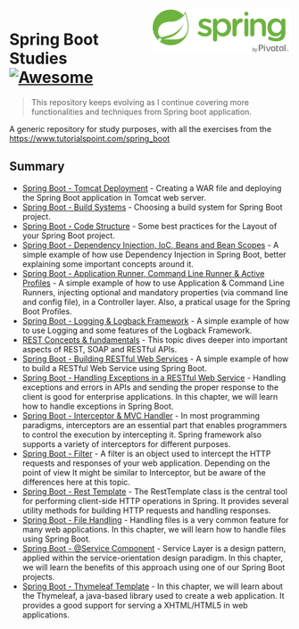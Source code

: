 <img width="250" src="img/spring-by-pivotal.png" align="right" />

# Spring Boot Studies [![Awesome](https://cdn.rawgit.com/sindresorhus/awesome/d7305f38d29fed78fa85652e3a63e154dd8e8829/media/badge.svg)](https://github.com/sindresorhus/awesome)
> This repository keeps evolving as I continue covering more functionalities and techniques from Spring boot application.

A generic repository for study purposes, with all the exercises from the https://www.tutorialspoint.com/spring_boot

## Summary

- [Spring Boot - Tomcat Deployment](https://github.com/guilhermeborgesbastos/Spring-Boot-Studies/tree/SpringBootServletInitializer) - Creating a WAR file and deploying the Spring Boot application in Tomcat web server.
- [Spring Boot - Build Systems](https://github.com/guilhermeborgesbastos/Spring-Boot-Studies/tree/BuildSystems) - Choosing a build system for Spring Boot project.
- [Spring Boot - Code Structure](https://github.com/guilhermeborgesbastos/Spring-Boot-Studies/tree/CodeStructure) - Some best practices for the Layout of your Spring Boot project.
- [Spring Boot - Dependency Injection, IoC, Beans and Bean Scopes](https://github.com/guilhermeborgesbastos/Spring-Boot-Studies/tree/BeansAndDependencyInjection) - A simple example of how use Dependency Injection in Spring Boot, better explaining some important concepts around it.
- [Spring Boot - Application Runner, Command Line Runner & Active Profiles](https://github.com/guilhermeborgesbastos/Spring-Boot-Studies/tree/SpringBootRunners) - A simple example of how to use Application & Command Line Runners, injecting optional and mandatory properties (via command line and config file), in a Controller layer. Also, a pratical usage for the Spring Boot Profiles.
- [Spring Boot - Logging & Logback Framework](https://github.com/guilhermeborgesbastos/Spring-Boot-Studies/tree/Logging) - A simple example of how to use Logging and some features of the Logback Framework.
- [REST Concepts & fundamentals](https://github.com/guilhermeborgesbastos/Spring-Boot-Studies/tree/RESTArchitecture) - This topic dives deeper into important aspects of REST, SOAP and RESTful APIs.
- [Spring Boot - Building RESTful Web Services](https://github.com/guilhermeborgesbastos/Spring-Boot-Studies/tree/RESTfulWebServices) - A simple example of how to build a RESTful Web Service using Spring Boot.
- [Spring Boot - Handling Exceptions in a RESTful Web Service](https://github.com/guilhermeborgesbastos/Spring-Boot-Studies/tree/ExceptionHandling) - Handling exceptions and errors in APIs and sending the proper response to the client is good for enterprise applications. In this chapter, we will learn how to handle exceptions in Spring Boot.
- [Spring Boot - Interceptor & MVC Handler](https://github.com/guilhermeborgesbastos/Spring-Boot-Studies/tree/Interceptor) - In most programming paradigms, interceptors are an essential part that enables programmers to control the execution by intercepting it. Spring framework also supports a variety of interceptors for different purposes.
- [Spring Boot - Filter](https://github.com/guilhermeborgesbastos/Spring-Boot-Studies/tree/Filter) - A filter is an object used to intercept the HTTP requests and responses of your web application. Depending on the point of view It might be similar to Interceptor, but be aware of the differences here at this topic.
- [Spring Boot - Rest Template](https://github.com/guilhermeborgesbastos/Spring-Boot-Studies/tree/RestTemplate) - The RestTemplate class is the central tool for performing client-side HTTP operations in Spring. It provides several utility methods for building HTTP requests and handling responses.
- [Spring Boot - File Handling](https://github.com/guilhermeborgesbastos/Spring-Boot-Studies/tree/FileHandling) - Handling files is a very common feature for many web applications. In this chapter, we will learn how to handle files using Spring Boot.
- [Spring Boot - @Service Component](https://github.com/guilhermeborgesbastos/Spring-Boot-Studies/tree/ServiceComponent) - Service Layer is a design pattern, applied within the service-orientation design paradigm. In this chapter, we will learn the benefits of this approach using one of our Spring Boot projects.
- [Spring Boot - Thymeleaf Template](https://github.com/guilhermeborgesbastos/Spring-Boot-Studies/tree/ThymeleafTemplate) - In this chapter, we will learn about the Thymeleaf, a java-based library used to create a web application. It provides a good support for serving a XHTML/HTML5 in web applications.